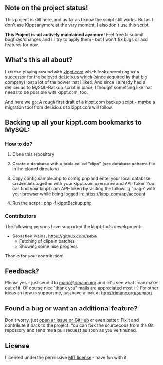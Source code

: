 ## Note on the project status!
This project is still here, and as far as I know the script still works. But as I don't use Kippt anymore at the very moment, I also don't use this script.

**This Project is not actively maintained aynmore!** Feel free to submit bugfixes/changes and I'll try to apply them - but I won't fix bugs or add features for now.


## What's this all about?

I started playing around with [kippt.com](http://www.kippt.com) which looks promising as a successor for the beloved del.icio.us which (since acquired by that big company) lost a lot of the power that I liked. And since I already had a del.icio.us to MySQL-Backup script in place, I thought something like that needs to be possible with kippt.com, too.

And here we go: A rough first draft of a kippt.com backup script - maybe a migration tool from del.icio.us to kippt.com will follow.


## Backing up all your kippt.com bookmarks to MySQL:

### How to do?

1. Clone this repository

2. Create a database with a table called "clips" (see database schema file in the cloned directory)

3. Copy config.sample.php to config.php and enter your local database credentials together with your kippt.com username and API-Token
   You can find your kippt.com API-Token by visiting the following "page" with your browser while being logged in: https://kippt.com/api/account

4. Run the script : php -f kipptBackup.php


### Contributors

The following persons have supported the kippt-tools development:

- Sébastien Wains, https://github.com/sebw
	- Fetching of clips in batches
	- Showing some nice progress

Thanks for your contribution!

## Feedback?

Please yes - just send it to mario@rimann.org and let's see what I can make out of it. Of course nice "thank you" mails are appreciated most :-) For other ideas on how to support me, just have a look at http://rimann.org/support


## Found a bug or want an additional feature?

Don't worry, just [open an issue on GitHub](https://github.com/mrimann/kippt-tools/issues) or even better: Fix it and contribute it back to the project. You can fork the sourcecode from the Git repository and send me a pull request as soon as you've finished.

## License

Licensed under the permissive [MIT license](http://opensource.org/licenses/MIT) - have fun with it!